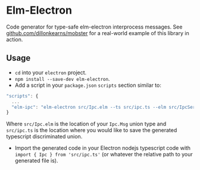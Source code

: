 # Elm-Electron

Code generator for type-safe elm-electron interprocess messages.
See [github.com/dillonkearns/mobster](https://github.com/dillonkearns/mobster)
for a real-world example of this library in action.

## Usage
* `cd` into your `electron` project.
* `npm install --save-dev elm-electron`.
* Add a script in your `package.json` `scripts` section similar to:
```javascript
"scripts": {
  ...
  "elm-ipc": "elm-electron src/Ipc.elm --ts src/ipc.ts --elm src/IpcSerializer.elm"
}
```
Where `src/Ipc.elm` is the location of your `Ipc.Msg` union type and `src/ipc.ts` is the location where you would like to save the generated typescript discriminated union.
* Import the generated code in your Electron nodejs typescript code with `import { Ipc } from 'src/ipc.ts'` (or whatever the relative path to your generated file is).
